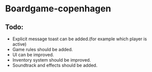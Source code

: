 # Boardgame-copenhagen

## Todo:

* Explicit message toast can be added.(for example which player is active)
* Game rules should be added.
* UI can be improved.
* Inventory system should be improved.
* Soundtrack and effects should be added.
